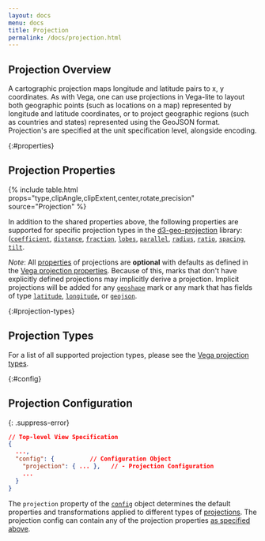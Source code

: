```yaml
---
layout: docs
menu: docs
title: Projection
permalink: /docs/projection.html
---
```

## Projection Overview
A cartographic projection maps longitude and latitude pairs to x, y coordinates. As with Vega, one can use projections in Vega-lite to layout both geographic points (such as locations on a map) represented by longitude and latitude coordinates, or to project geographic regions (such as countries and states) represented using the GeoJSON format. Projection's are specified at the unit specification level, alongside encoding.

{:#properties}
## Projection Properties
{% include table.html props="type,clipAngle,clipExtent,center,rotate,precision" source="Projection" %}

In addition to the shared properties above, the following properties are supported for specific projection types in the [d3-geo-projection](https://github.com/d3/d3-geo-projection) library:([`coefficient`](https://github.com/d3/d3-geo-projection#hammer_coefficient), [`distance`](https://github.com/d3/d3-geo-projection#satellite_distance), [`fraction`](https://github.com/d3/d3-geo-projection#bottomley_fraction), [`lobes`](https://github.com/d3/d3-geo-projection#berghaus_lobes), [`parallel`](https://github.com/d3/d3-geo-projection#armadillo_parallel), [`radius`](https://github.com/d3/d3-geo-projection#gingery_radius), [`ratio`](https://github.com/d3/d3-geo-projection#hill_ratio), [`spacing`](https://github.com/d3/d3-geo-projection#lagrange_spacing), [`tilt`](https://github.com/d3/d3-geo-projection#satellite_tilt).



*Note*: All [properties](#properties) of projections are **optional** with defaults as defined in the [Vega projection properties](https://vega.github.io/vega/docs/projections/#properties). Because of this, marks that don't have explicitly defined projections may implicitly derive a projection. Implicit projections will be added for any [`geoshape`](geoshape.html) mark or any mark that has fields of type [`latitude`](type.html#latitude), [`longitude`](type.html#longitude), or [`geojson`](type.html#geojson).

{:#projection-types}
## Projection Types
For a list of all supported projection types, please see the [Vega projection types](https://vega.github.io/vega/docs/projections/#types).


{:#config}
## Projection Configuration

{: .suppress-error}
```json
// Top-level View Specification
{
  ...,
  "config": {          // Configuration Object
    "projection": { ... },   // - Projection Configuration
    ...
  }
}
```

The `projection` property of the [`config`](config.html) object determines the default properties and transformations applied to different types of [projections](projection.html).
The projection config can contain any of the projection properties [as specified above](#properties).
